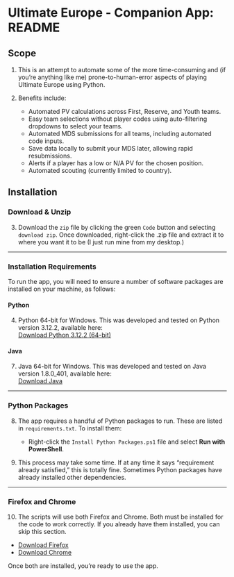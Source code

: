 # Ultimate Europe - Companion App: README

## Scope

1. This is an attempt to automate some of the more time-consuming and (if you’re anything like me) prone-to-human-error aspects of playing Ultimate Europe using Python.

2. Benefits include:
   - Automated PV calculations across First, Reserve, and Youth teams.
   - Easy team selections without player codes using auto-filtering dropdowns to select your teams.
   - Automated MDS submissions for all teams, including automated code inputs.
   - Save data locally to submit your MDS later, allowing rapid resubmissions.
   - Alerts if a player has a low or N/A PV for the chosen position.
   - Automated scouting (currently limited to country).

## Installation

### Download & Unzip

3. Download the `zip` file by clicking the green `Code` button and selecting `download zip`. Once downloaded, right-click the .zip file and extract it to where you want it to be (I just run mine from my desktop.)

---

### Installation Requirements

To run the app, you will need to ensure a number of software packages are installed on your machine, as follows:

#### Python

4. Python 64-bit for Windows. This was developed and tested on Python version 3.12.2, available here:  
   [Download Python 3.12.2 (64-bit)](https://www.python.org/ftp/python/3.12.2/python-3.12.2-amd64.exe)

#### Java

7. Java 64-bit for Windows. This was developed and tested on Java version 1.8.0_401, available here:  
   [Download Java](https://www.java.com/en/download/)

---

### Python Packages

8. The app requires a handful of Python packages to run. These are listed in `requirements.txt`. To install them:
   - Right-click the `Install Python Packages.ps1` file and select **Run with PowerShell**.

9. This process may take some time. If at any time it says “requirement already satisfied,” this is totally fine. Sometimes Python packages have already installed other dependencies.

---

### Firefox and Chrome

10. The scripts will use both Firefox and Chrome. Both must be installed for the code to work correctly. If you already have them installed, you can skip this section.

   - [Download Firefox](https://www.mozilla.org/en-GB/firefox/windows/)  
   - [Download Chrome](https://www.google.com/intl/en_uk/chrome/)  

   Once both are installed, you’re ready to use the app.
